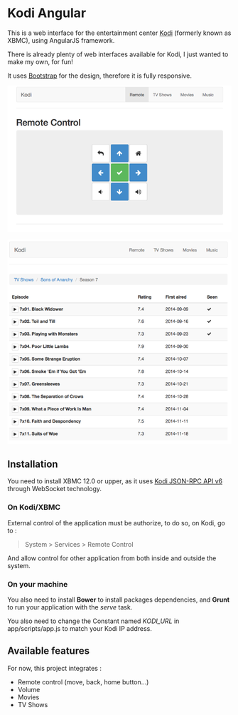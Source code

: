 # Kodi Angular

This is a web interface for the entertainment center [Kodi](http://kodi.tv/) (formerly known as XBMC), using AngularJS framework.

There is already plenty of web interfaces available for Kodi, I just wanted to make my own, for fun!

It uses [Bootstrap](http://getbootstrap.com/) for the design, therefore it is fully responsive.

![Screenshot](wiki/images/remote.png "Remote")

![Screenshot](wiki/images/tvshows.png "TV Shows")

## Installation

You need to install XBMC 12.0 or upper, as it uses [Kodi JSON-RPC API v6](http://kodi.wiki/view/JSON-RPC_API) through WebSocket technology.

### On Kodi/XBMC

External control of the application must be authorize, to do so, on Kodi, go to :
> System > Services > Remote Control

And allow control for other application from both inside and outside the system.

### On your machine

You also need to install __Bower__ to install packages dependencies, and __Grunt__ to run your application with the *serve* task.

You also need to change the Constant named *KODI_URL* in app/scripts/app.js to match your Kodi IP address.


## Available features

For now, this project integrates :

- Remote control (move, back, home button...)
- Volume
- Movies
- TV Shows
